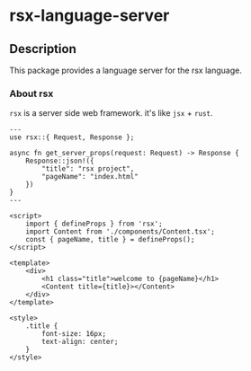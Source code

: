 # rsx-language-server

## Description

This package provides a language server for the rsx language.

### About rsx

`rsx` is a server side web framework. it's like `jsx` + `rust`.

```rsx
---
use rsx::{ Request, Response };

async fn get_server_props(request: Request) -> Response {
    Response::json!({
        "title": "rsx project",
        "pageName": "index.html"
    })
}
---

<script>
    import { defineProps } from 'rsx';
    import Content from './components/Content.tsx';
    const { pageName, title } = defineProps();
</script>

<template>
    <div>
        <h1 class="title">welcome to {pageName}</h1>
        <Content title={title}></Content>
    </div>
</template>

<style>
    .title {
        font-size: 16px;
        text-align: center;
    }
</style>
```
